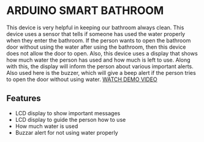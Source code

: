
# ARDUINO SMART BATHROOM

This device is very helpful in keeping our bathroom always clean. This device uses a sensor that tells if someone has used the water properly when they enter the bathroom. If the person wants to open the bathroom door without using the water after using the bathroom, then this device does not allow the door to open. Also, this device uses a display that shows how much water the person has used and how much is left to use. Along with this, the display will inform the person about various important alerts. Also used here is the buzzer, which will give a beep alert if the person tries to open the door without using water. [WATCH DEMO VIDEO](https://youtu.be/Bg0FRcttahc)


## Features

- LCD display to show important messages
- LCD display to guide the person how to use
- How much water is used  
- Buzzar alert for not using water properly


